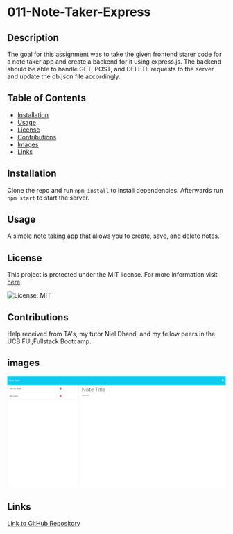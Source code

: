 # 011-Note-Taker-Express

## Description

The goal for this assignment was to take the given frontend starer code for a note taker app and create a backend for it using express.js. The backend should be able to handle GET, POST, and DELETE requests to the server and update the db.json file accordingly.

## Table of Contents

- [Installation](#installation)
- [Usage](#usage)
- [License](#license)
- [Contributions](#contributions)
- [Images](#images)
- [Links](#links)

## Installation

Clone the repo and run `npm install` to install dependencies. Afterwards run `npm start` to start the server.

## Usage

A simple note taking app that allows you to create, save, and delete notes.

## License

This project is protected under the MIT license.
For more information visit [here](https://opensource.org/licenses/MIT).

![License: MIT](https://img.shields.io/badge/License-MIT-yellow.svg)

## Contributions

Help received from TA's, my tutor Niel Dhand, and my fellow peers in the UCB FUl;Fullstack Bootcamp.

## images

![Image of website](./public/assets/FireShot%20Capture%20012%20-%20Note%20Taker%20-%20note-taker-cchallenge-11-6a99d63161ce.herokuapp.com.png)

## Links

[Link to GitHub Repository](https://github.com/Gagucci/011-Note-Taker-Express.git)
